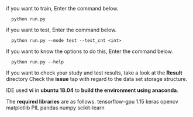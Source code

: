 if you want to train, Enter the command below.

      python run.py
      
if you want to test, Enter the command below.

      python run.py --mode test --test_cnt <int>

If you want to know the options to do this, Enter the command below.

      python run.py --help
      
      
If you want to check your study and test results, take a look at the **Result** directory
Check the **issue** tap with regard to the data set storage structure.

IDE used **vi** in **ubuntu 18.04** to **build the environment using anaconda**.

The **required libraries** are as follows.
      tensorflow-gpu 1.15
      keras
      opencv
      matplotlib
      PIL
      pandas
      numpy
      scikit-learn
